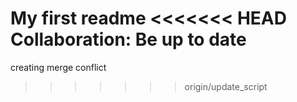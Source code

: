 My first readme
<<<<<<< HEAD
Collaboration: Be up to date
=======
creating merge conflict
>>>>>>> origin/update_script
